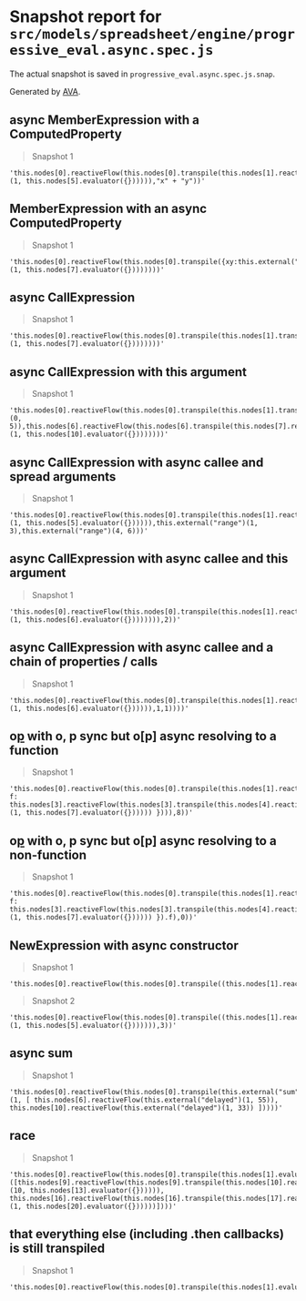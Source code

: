 # Snapshot report for `src/models/spreadsheet/engine/progressive_eval.async.spec.js`

The actual snapshot is saved in `progressive_eval.async.spec.js.snap`.

Generated by [AVA](https://avajs.dev).

## async MemberExpression with a ComputedProperty

> Snapshot 1

    'this.nodes[0].reactiveFlow(this.nodes[0].transpile(this.nodes[1].reactiveFlow(this.nodes[1].transpile(this.nodes[2].reactiveFlow(this.external("delayed")(1, this.nodes[5].evaluator({}))))),"x" + "y"))'

## MemberExpression with an async ComputedProperty

> Snapshot 1

    'this.nodes[0].reactiveFlow(this.nodes[0].transpile({xy:this.external("xy")},this.nodes[3].reactiveFlow(this.nodes[3].transpile(this.nodes[4].reactiveFlow(this.external("delayed")(1, this.nodes[7].evaluator({})))))))'

## async CallExpression

> Snapshot 1

    'this.nodes[0].reactiveFlow(this.nodes[0].transpile(this.nodes[1].transpile(Math),this.nodes[3].reactiveFlow(this.nodes[3].transpile(this.nodes[4].reactiveFlow(this.external("delayed")(1, this.nodes[7].evaluator({})))))))'

## async CallExpression with this argument

> Snapshot 1

    'this.nodes[0].reactiveFlow(this.nodes[0].transpile(this.nodes[1].transpile(this.external("range")(0, 5)),this.nodes[6].reactiveFlow(this.nodes[6].transpile(this.nodes[7].reactiveFlow(this.external("delayed")(1, this.nodes[10].evaluator({})))))))'

## async CallExpression with async callee and spread arguments

> Snapshot 1

    'this.nodes[0].reactiveFlow(this.nodes[0].transpile(this.nodes[1].reactiveFlow(this.nodes[1].transpile(this.nodes[2].reactiveFlow(this.external("delayed")(1, this.nodes[5].evaluator({}))))),this.external("range")(1, 3),this.external("range")(4, 6)))'

## async CallExpression with async callee and this argument

> Snapshot 1

    'this.nodes[0].reactiveFlow(this.nodes[0].transpile(this.nodes[1].reactiveFlow(this.nodes[1].transpile(this.nodes[2].reactiveFlow(this.nodes[2].transpile(this.nodes[3].reactiveFlow(this.external("delayed")(1, this.nodes[6].evaluator({}))))))),2))'

## async CallExpression with async callee and a chain of properties / calls

> Snapshot 1

    'this.nodes[0].reactiveFlow(this.nodes[0].transpile(this.nodes[1].reactiveFlow(this.nodes[1].transpile(this.nodes[2].reactiveFlow(this.nodes[2].transpile(this.nodes[3].reactiveFlow(this.external("delayed")(1, this.nodes[6].evaluator({}))))),1,1))))'

## o[p](args) with o, p sync but o[p] async resolving to a function

> Snapshot 1

    'this.nodes[0].reactiveFlow(this.nodes[0].transpile(this.nodes[1].reactiveFlow(this.nodes[1].transpile(({ f: this.nodes[3].reactiveFlow(this.nodes[3].transpile(this.nodes[4].reactiveFlow(this.external("delayed")(1, this.nodes[7].evaluator({}))))) }))),8))'

## o[p](args) with o, p sync but o[p] async resolving to a non-function

> Snapshot 1

    'this.nodes[0].reactiveFlow(this.nodes[0].transpile(this.nodes[1].reactiveFlow(({ f: this.nodes[3].reactiveFlow(this.nodes[3].transpile(this.nodes[4].reactiveFlow(this.external("delayed")(1, this.nodes[7].evaluator({}))))) }).f),0))'

## NewExpression with async constructor

> Snapshot 1

    'this.nodes[0].reactiveFlow(this.nodes[0].transpile((this.nodes[1].reactiveFlow(this.nodes[1].transpile(this.nodes[2].reactiveFlow(this.nodes[2].transpile(this.nodes[3].reactiveFlow(this.external("delayed")),this.nodes[4].reactiveFlow(1),this.nodes[5].evaluator({})))))),this.nodes[7].reactiveFlow(3)))'

> Snapshot 2

    'this.nodes[0].reactiveFlow(this.nodes[0].transpile((this.nodes[1].reactiveFlow(this.nodes[1].transpile(this.nodes[2].reactiveFlow(this.external("delayed")(1, this.nodes[5].evaluator({})))))),3))'

## async sum

> Snapshot 1

    'this.nodes[0].reactiveFlow(this.nodes[0].transpile(this.external("sum"),this.nodes[2].reactiveFlow(this.external("delayed")(1, [ this.nodes[6].reactiveFlow(this.external("delayed")(1, 55)), this.nodes[10].reactiveFlow(this.external("delayed")(1, 33)) ]))))'

## race

> Snapshot 1

    'this.nodes[0].reactiveFlow(this.nodes[0].transpile(this.nodes[1].evaluator({}),this.external("race")([this.nodes[9].reactiveFlow(this.nodes[9].transpile(this.nodes[10].reactiveFlow(this.external("delayed")(10, this.nodes[13].evaluator({}))))), this.nodes[16].reactiveFlow(this.nodes[16].transpile(this.nodes[17].reactiveFlow(this.external("delayed")(1, this.nodes[20].evaluator({})))))])))'

## that everything else (including .then callbacks) is still transpiled

> Snapshot 1

    'this.nodes[0].reactiveFlow(this.nodes[0].transpile(this.nodes[1].evaluator({}),Promise.resolve(42)))'
